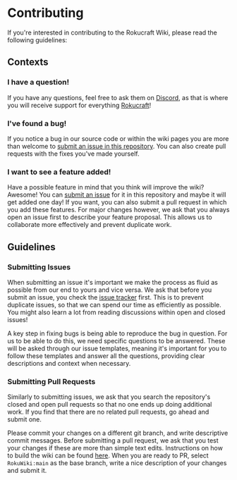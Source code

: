 # Contributing
 
If you're interested in contributing to the Rokucraft Wiki, please read the following guidelines:
 
## Contexts

### I have a question!
If you have any questions, feel free to ask them on [Discord](https://discord.gg/MF3u9xZ), as that is where you will receive support for everything [Rokucraft](https://www.rokucraft.com)!
 
### I've found a bug!
If you notice a bug in our source code or within the wiki pages you are more than welcome to [submit an issue in this repository](https://github.com/Rokucraft/RokuWiki/issues/new/choose). You can also create pull requests with the fixes you've made yourself.
 
### I want to see a feature added!
Have a possible feature in mind that you think will improve the wiki? Awesome! You can [submit an issue](https://github.com/Rokucraft/RokuWiki/issues/new/choose) for it in this repository and maybe it will get added one day! If you want, you can also submit a pull request in which you add these features. For major changes however, we ask that you always open an issue first to describe your feature proposal. This allows us to collaborate more effectively and prevent duplicate work.
 
## Guidelines
 
### Submitting Issues
When submitting an issue it's important we make the process as fluid as possible from our end to yours and vice versa. We ask that before you submit an issue, you check the [issue tracker](https://github.com/Rokucraft/RokuWiki/issues) first. This is to prevent duplicate issues, so that we can spend our time as efficiently as possible. You might also learn a lot from reading discussions within open and closed issues!
 
A key step in fixing bugs is being able to reproduce the bug in question. For us to be able to do this, we need specific questions to be answered. These will be asked through our issue templates, meaning it's important for you to follow these templates and answer all the questions, providing clear descriptions and context when necessary.
 
### Submitting Pull Requests
Similarly to submitting issues, we ask that you search the repository's closed and open pull requests so that no one ends up doing additional work. If you find that there are no related pull requests, go ahead and submit one.

Please commit your changes on a different git branch, and write descriptive commit messages. Before submitting a pull request, we ask that you test your changes if these are more than simple text edits. Instructions on how to build the wiki can be found [here](README.md#building). When you are ready to PR, select `RokuWiki:main` as the base branch, write a nice description of your changes and submit it.

